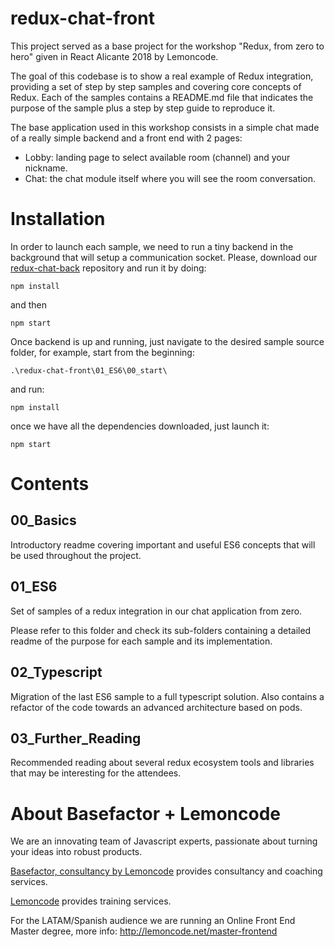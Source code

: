# redux-chat-front
This project served as a base project for the workshop "Redux, from zero to hero" given in React Alicante 2018 by Lemoncode.

The goal of this codebase is to show a real example of Redux integration, providing a set of step by step samples and covering core concepts of Redux. Each of the samples contains a README.md file that indicates the purpose of the sample plus a step by step guide to reproduce it.

The base application used in this workshop consists in a simple chat made of a really simple backend and a front end with 2 pages:
- Lobby: landing page to select available room (channel) and your nickname.
- Chat: the chat module itself where you will see the room conversation.

# Installation

In order to launch each sample, we need to run a tiny backend in the background that will setup a communication socket. Please, download our [redux-chat-back](https://github.com/Lemoncode/redux-chat-back) repository and run it by doing:

```
npm install
```
and then
```
npm start
```

Once backend is up and running, just navigate to the desired sample source folder, for example, start from the beginning:
```
.\redux-chat-front\01_ES6\00_start\
```
and run:
```
npm install
```
once we have all the dependencies downloaded, just launch it:
```
npm start
```

# Contents


## 00_Basics

Introductory readme covering important and useful ES6 concepts that will be used throughout the project.

## 01_ES6

Set of samples of a redux integration in our chat application from zero.

Please refer to this folder and check its sub-folders containing a detailed readme of the purpose for each sample and its implementation.

## 02_Typescript

Migration of the last ES6 sample to a full typescript solution. Also contains a refactor of the code towards an advanced architecture based on pods.

## 03_Further_Reading

Recommended reading about several redux ecosystem tools and libraries that may be interesting for the attendees.


# About Basefactor + Lemoncode

We are an innovating team of Javascript experts, passionate about turning your ideas into robust products.

[Basefactor, consultancy by Lemoncode](http://www.basefactor.com) provides consultancy and coaching services.

[Lemoncode](http://lemoncode.net/services/en/#en-home) provides training services.

For the LATAM/Spanish audience we are running an Online Front End Master degree, more info: http://lemoncode.net/master-frontend
